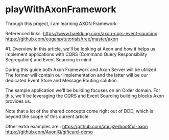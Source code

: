 # playWithAxonFramework
Through this project, I am learning AXON Framework

Referenced links:
https://www.baeldung.com/axon-cqrs-event-sourcing
https://github.com/eugenp/tutorials/tree/master/axon

#1. Overview
In this article, we'll be looking at Axon and how it helps us implement applications with CQRS (Command Query Responsibility Segregation) and Event Sourcing in mind.

During this guide both Axon Framework and Axon Server will be utilized. The former will contain our implementation and the latter will be our dedicated Event Store and Message Routing solution.

The sample application we'll be building focuses on an Order domain. For this, we'll be leveraging the CQRS and Event Sourcing building blocks Axon provides us.

Note that a lot of the shared concepts come right out of DDD, which is beyond the scope of this current article.


Other extra examples are :
https://github.com/abuijze/bootiful-axon
https://github.com/AxonIQ/giftcard-demo
